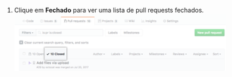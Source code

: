 1. Clique em **Fechado** para ver uma lista de pull requests fechados. ![Aba de fechado](/assets/images/help/branches/branches-closed.png)
